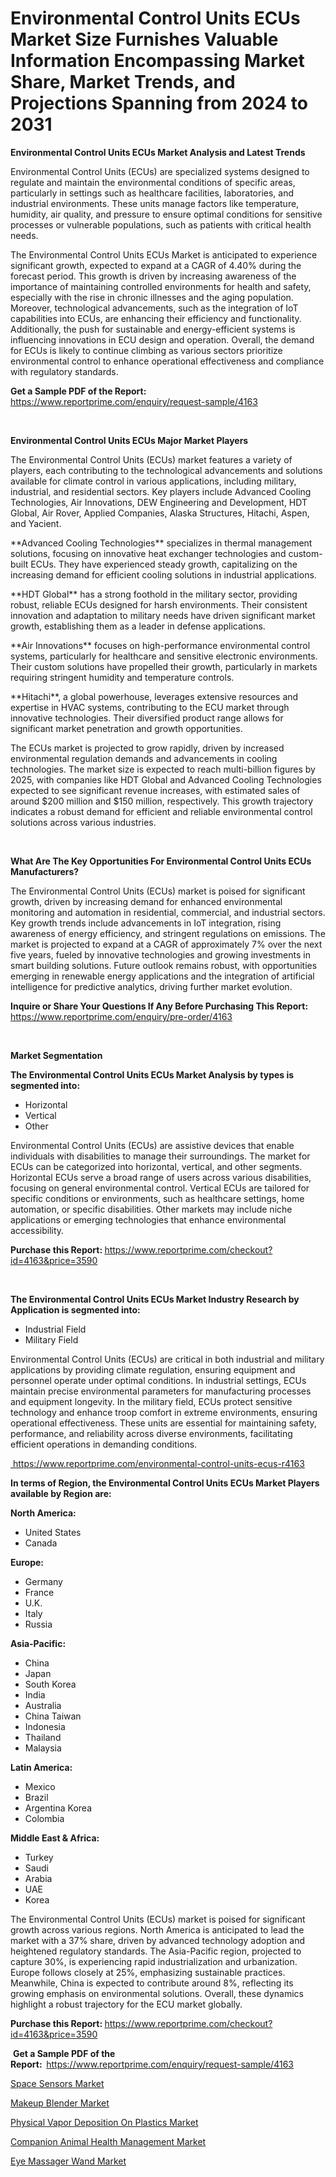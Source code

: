 <p><h1>Environmental Control Units ECUs Market Size Furnishes Valuable Information Encompassing Market Share, Market Trends, and Projections Spanning from 2024 to 2031</h1></p><p><strong>Environmental Control Units ECUs Market Analysis and Latest Trends</strong></p>
<p><p>Environmental Control Units (ECUs) are specialized systems designed to regulate and maintain the environmental conditions of specific areas, particularly in settings such as healthcare facilities, laboratories, and industrial environments. These units manage factors like temperature, humidity, air quality, and pressure to ensure optimal conditions for sensitive processes or vulnerable populations, such as patients with critical health needs.</p><p>The Environmental Control Units ECUs Market is anticipated to experience significant growth, expected to expand at a CAGR of 4.40% during the forecast period. This growth is driven by increasing awareness of the importance of maintaining controlled environments for health and safety, especially with the rise in chronic illnesses and the aging population. Moreover, technological advancements, such as the integration of IoT capabilities into ECUs, are enhancing their efficiency and functionality. Additionally, the push for sustainable and energy-efficient systems is influencing innovations in ECU design and operation. Overall, the demand for ECUs is likely to continue climbing as various sectors prioritize environmental control to enhance operational effectiveness and compliance with regulatory standards.</p></p>
<p><strong>Get a Sample PDF of the Report:&nbsp;</strong> <a href="https://www.reportprime.com/enquiry/request-sample/4163?utm_campaign=1512&utm_medium=2&utm_source=Github&utm_content=ia&utm_term=27112024&utm_id=environmental-control-units-ecus">https://www.reportprime.com/enquiry/request-sample/4163</a></p>
<p>&nbsp;</p>
<p><strong>Environmental Control Units ECUs Major Market Players</strong></p>
<p><p>The Environmental Control Units (ECUs) market features a variety of players, each contributing to the technological advancements and solutions available for climate control in various applications, including military, industrial, and residential sectors. Key players include Advanced Cooling Technologies, Air Innovations, DEW Engineering and Development, HDT Global, Air Rover, Applied Companies, Alaska Structures, Hitachi, Aspen, and Yacient.</p><p>**Advanced Cooling Technologies** specializes in thermal management solutions, focusing on innovative heat exchanger technologies and custom-built ECUs. They have experienced steady growth, capitalizing on the increasing demand for efficient cooling solutions in industrial applications. </p><p>**HDT Global** has a strong foothold in the military sector, providing robust, reliable ECUs designed for harsh environments. Their consistent innovation and adaptation to military needs have driven significant market growth, establishing them as a leader in defense applications.</p><p>**Air Innovations** focuses on high-performance environmental control systems, particularly for healthcare and sensitive electronic environments. Their custom solutions have propelled their growth, particularly in markets requiring stringent humidity and temperature controls.</p><p>**Hitachi**, a global powerhouse, leverages extensive resources and expertise in HVAC systems, contributing to the ECU market through innovative technologies. Their diversified product range allows for significant market penetration and growth opportunities.</p><p>The ECUs market is projected to grow rapidly, driven by increased environmental regulation demands and advancements in cooling technologies. The market size is expected to reach multi-billion figures by 2025, with companies like HDT Global and Advanced Cooling Technologies expected to see significant revenue increases, with estimated sales of around $200 million and $150 million, respectively. This growth trajectory indicates a robust demand for efficient and reliable environmental control solutions across various industries.</p></p>
<p>&nbsp;</p>
<p><strong>What Are The Key Opportunities For Environmental Control Units ECUs Manufacturers?</strong></p>
<p><p>The Environmental Control Units (ECUs) market is poised for significant growth, driven by increasing demand for enhanced environmental monitoring and automation in residential, commercial, and industrial sectors. Key growth trends include advancements in IoT integration, rising awareness of energy efficiency, and stringent regulations on emissions. The market is projected to expand at a CAGR of approximately 7% over the next five years, fueled by innovative technologies and growing investments in smart building solutions. Future outlook remains robust, with opportunities emerging in renewable energy applications and the integration of artificial intelligence for predictive analytics, driving further market evolution.</p></p>
<p><strong>Inquire or Share Your Questions If Any Before Purchasing This Report:</strong> <a href="https://www.reportprime.com/enquiry/pre-order/4163?utm_campaign=1512&utm_medium=2&utm_source=Github&utm_content=ia&utm_term=27112024&utm_id=environmental-control-units-ecus">https://www.reportprime.com/enquiry/pre-order/4163</a></p>
<p>&nbsp;</p>
<p><strong>Market Segmentation</strong></p>
<p><strong>The Environmental Control Units ECUs Market Analysis by types is segmented into:</strong></p>
<p><ul><li>Horizontal</li><li>Vertical</li><li>Other</li></ul></p>
<p><p>Environmental Control Units (ECUs) are assistive devices that enable individuals with disabilities to manage their surroundings. The market for ECUs can be categorized into horizontal, vertical, and other segments. Horizontal ECUs serve a broad range of users across various disabilities, focusing on general environmental control. Vertical ECUs are tailored for specific conditions or environments, such as healthcare settings, home automation, or specific disabilities. Other markets may include niche applications or emerging technologies that enhance environmental accessibility.</p></p>
<p><strong>Purchase this Report:&nbsp;</strong><a href="https://www.reportprime.com/checkout?id=4163&price=3590&utm_campaign=1512&utm_medium=2&utm_source=Github&utm_content=ia&utm_term=27112024&utm_id=environmental-control-units-ecus">https://www.reportprime.com/checkout?id=4163&price=3590</a></p>
<p>&nbsp;</p>
<p><strong>The Environmental Control Units ECUs Market Industry Research by Application is segmented into:</strong></p>
<p><ul><li>Industrial Field</li><li>Military Field</li></ul></p>
<p><p>Environmental Control Units (ECUs) are critical in both industrial and military applications by providing climate regulation, ensuring equipment and personnel operate under optimal conditions. In industrial settings, ECUs maintain precise environmental parameters for manufacturing processes and equipment longevity. In the military field, ECUs protect sensitive technology and enhance troop comfort in extreme environments, ensuring operational effectiveness. These units are essential for maintaining safety, performance, and reliability across diverse environments, facilitating efficient operations in demanding conditions.</p></p>
<p><a href="https://www.reportprime.com/environmental-control-units-ecus-r4163?utm_campaign=1512&utm_medium=2&utm_source=Github&utm_content=ia&utm_term=27112024&utm_id=environmental-control-units-ecus">&nbsp;https://www.reportprime.com/environmental-control-units-ecus-r4163</a></p>
<p><strong>In terms of Region, the Environmental Control Units ECUs Market Players available by Region are:</strong></p>
<p>
    <p> <strong> North America: </strong>
        <ul>
            <li>United States</li>
            <li>Canada</li>
        </ul>
        </p> 
    <p> <strong> Europe: </strong>
        <ul>
            <li>Germany</li>
            <li>France</li>
            <li>U.K.</li>
            <li>Italy</li>
            <li>Russia</li>
        </ul>
        </p> 
    <p> <strong> Asia-Pacific: </strong>
        <ul>
            <li>China</li>
            <li>Japan</li>
            <li>South Korea</li>
            <li>India</li>
            <li>Australia</li>
            <li>China Taiwan</li>
            <li>Indonesia</li>
            <li>Thailand</li>
            <li>Malaysia</li>
        </ul>
        </p> 
    <p> <strong> Latin America: </strong>
        <ul>
            <li>Mexico</li>
            <li>Brazil</li>
            <li>Argentina Korea</li>
            <li>Colombia</li>
        </ul>
        </p> 
    <p> <strong> Middle East & Africa: </strong>
        <ul>
            <li>Turkey</li>
            <li>Saudi</li>
            <li>Arabia</li>
            <li>UAE</li>
            <li>Korea</li>
        </ul>
    </p>
    </p>
<p><p>The Environmental Control Units (ECUs) market is poised for significant growth across various regions. North America is anticipated to lead the market with a 37% share, driven by advanced technology adoption and heightened regulatory standards. The Asia-Pacific region, projected to capture 30%, is experiencing rapid industrialization and urbanization. Europe follows closely at 25%, emphasizing sustainable practices. Meanwhile, China is expected to contribute around 8%, reflecting its growing emphasis on environmental solutions. Overall, these dynamics highlight a robust trajectory for the ECU market globally.</p></p>
<p><strong>Purchase this Report: </strong><a href="https://www.reportprime.com/checkout?id=4163&price=3590&utm_campaign=1512&utm_medium=2&utm_source=Github&utm_content=ia&utm_term=27112024&utm_id=environmental-control-units-ecus">https://www.reportprime.com/checkout?id=4163&price=3590</a></p>
<p>&nbsp;<strong>Get a Sample PDF of the Report:&nbsp;&nbsp;</strong><a href="https://www.reportprime.com/enquiry/request-sample/4163?utm_campaign=1512&utm_medium=2&utm_source=Github&utm_content=ia&utm_term=27112024&utm_id=environmental-control-units-ecus">https://www.reportprime.com/enquiry/request-sample/4163</a></p>
<p><strong></strong></p>
<p><p><a href="https://www.linkedin.com/pulse/space-sensors-market-transformation-comparative-analysis-2024-2031-rizyc?utm_campaign=1512&utm_medium=2&utm_source=Github&utm_content=ia&utm_term=27112024&utm_id=environmental-control-units-ecus">Space Sensors Market</a></p><p><a href="https://www.linkedin.com/pulse/makeup-blender-market-segmentation-in-depth-analysis-hwjwc?utm_campaign=1512&utm_medium=2&utm_source=Github&utm_content=ia&utm_term=27112024&utm_id=environmental-control-units-ecus">Makeup Blender Market</a></p><p><a href="https://issuu.com/reportprime-2/docs/physical-vapor-deposition-on-plasti_69deda0379d873?utm_campaign=1512&utm_medium=2&utm_source=Github&utm_content=ia&utm_term=27112024&utm_id=environmental-control-units-ecus">Physical Vapor Deposition On Plastics Market</a></p><p><a href="https://issuu.com/reportprime-2/docs/companion-animal-health-management-_65edb8052eb1f1?utm_campaign=1512&utm_medium=2&utm_source=Github&utm_content=ia&utm_term=27112024&utm_id=environmental-control-units-ecus">Companion Animal Health Management Market</a></p><p><a href="https://www.linkedin.com/pulse/eye-massager-wand-market-trends-growth-outlook-2024-0ca0c?utm_campaign=1512&utm_medium=2&utm_source=Github&utm_content=ia&utm_term=27112024&utm_id=environmental-control-units-ecus">Eye Massager Wand Market</a></p></p>